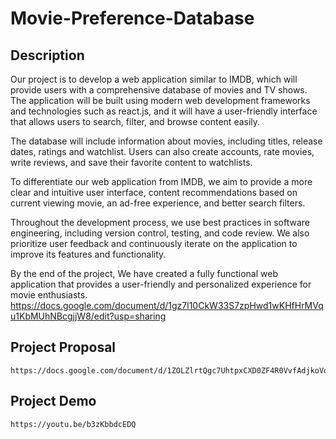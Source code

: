 # Movie-Preference-Database

## Description
   Our project is to develop a web application similar to IMDB, which will provide users with a comprehensive database of movies and TV shows. The application will be built using modern web development frameworks and technologies such as react.js, and it will have a user-friendly interface that allows users to search, filter, and browse content easily.

The database will include information about movies, including titles, release dates, ratings and watchlist. Users can also create accounts, rate movies, write reviews, and save their favorite content to watchlists.

To differentiate our web application from IMDB, we aim to provide a more clear and intuitive user interface, content recommendations based on current viewing movie, an ad-free experience, and better search filters. 

Throughout the development process, we use best practices in software engineering, including version control, testing, and code review. We also prioritize user feedback and continuously iterate on the application to improve its features and functionality.

By the end of the project, We have created a fully functional web application that provides a user-friendly and personalized experience for movie enthusiasts.
https://docs.google.com/document/d/1gz7l10CkW33S7zpHwd1wKHfHrMVqu1KbMUhNBcgjjW8/edit?usp=sharing

## Project Proposal
    https://docs.google.com/document/d/1ZOLZlrtQgc7UhtpxCXD0ZF4R0VvfAdjkoVqCYAlO0ss/edit#heading=h.2kng61v6oslo

## Project Demo
    https://youtu.be/b3zKbbdcEDQ

